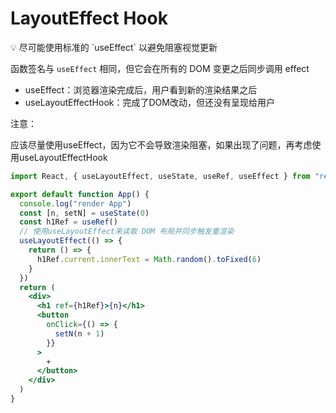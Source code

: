 # LayoutEffect Hook

<aside>
💡 尽可能使用标准的 `useEffect` 以避免阻塞视觉更新

</aside>

函数签名与 `useEffect` 相同，但它会在所有的 DOM 变更之后同步调用 effect

- useEffect：浏览器渲染完成后，用户看到新的渲染结果之后
- useLayoutEffectHook：完成了DOM改动，但还没有呈现给用户

注意：

应该尽量使用useEffect，因为它不会导致渲染阻塞，如果出现了问题，再考虑使用useLayoutEffectHook

```jsx
import React, { useLayoutEffect, useState, useRef, useEffect } from "react"

export default function App() {
  console.log("render App")
  const [n, setN] = useState(0)
  const h1Ref = useRef()
  // 使用useLayoutEffect来读取 DOM 布局并同步触发重渲染
  useLayoutEffect(() => {
    return () => {
      h1Ref.current.innerText = Math.random().toFixed(6)
    }
  })
  return (
    <div>
      <h1 ref={h1Ref}>{n}</h1>
      <button
        onClick={() => {
          setN(n + 1)
        }}
      >
        +
      </button>
    </div>
  )
}
```